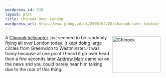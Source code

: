 ```yaml
--- 
wordpress_id: 336
layout: post
title: Chinook Over London
wordpress_url: http://www.johng.co.uk/2005/04/28/chinook-over-london/
---
```


<a href="http://www.flickr.com/photos/jgriffin/11322869/" target="_self"><img vspace="5" hspace="5" border="0" align="right" style="width: 156px; height: 117px;" src="http://photos7.flickr.com/11322869_314a9cf85d_m.jpg" alt="Chinook" title="Chinook" /></a>

A [Chinook helicopter][1] just seemed to be randomly flying all over London today. It kept doing large circles from Greenwich to Westminster. It was funny because at one point I heard it go over head then a few seconds later [Andrew Marr][2] came up on the news and you could barely hear him talking due to the roar of this thing.

 [1]: http://en.wikipedia.org/wiki/CH-47_Chinook
 [2]: http://en.wikipedia.org/wiki/Andrew_Marr